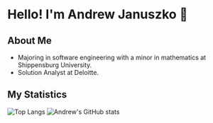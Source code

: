 # Hello! I'm Andrew Januszko 👋

## About Me
  - Majoring in software engineering with a minor in mathematics at Shippensburg University.
  - Solution Analyst at Deloitte.

## My Statistics

![Top Langs](https://github-readme-stats.vercel.app/api/top-langs/?username=andrewjanuszko&theme=swift&hide=css,html&layout=compact&langs_count=10)
![Andrew's GitHub stats](https://github-readme-stats.vercel.app/api?username=andrewjanuszko&theme=swift&show_icons=true?exclude)
